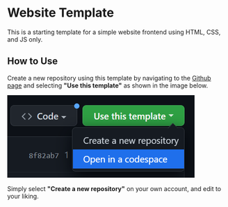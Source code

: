 # Website Template
This is a starting template for a simple website frontend using HTML, CSS, and JS only. 

## How to Use
Create a new repository using this template by navigating to the [Github page](https://github.com/athsiao/website-template) and selecting **"Use this template"** as shown in the image below.

![image](info/tutorial.PNG)

Simply select **"Create a new repository"** on your own account, and edit to your liking.
